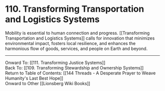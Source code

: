# 110. Transforming Transportation and Logistics Systems

Mobility is essential to human connection and progress. [[Transforming Transportation and Logistics Systems]] calls for innovation that minimizes environmental impact, fosters local resilience, and enhances the harmonious flow of goods, services, and people on Earth and beyond. 

____

Onward To: [[111. Transforming Justice Systems]]  
Back To: [[109. Transforming Stewardship and Ownership Systems]]  
Return to Table of Contents: [[144 Threads - A Desperate Prayer to Weave Humanity's Last Best Hope]]  
Onward to Other [[Lionsberg Wiki Books]]  